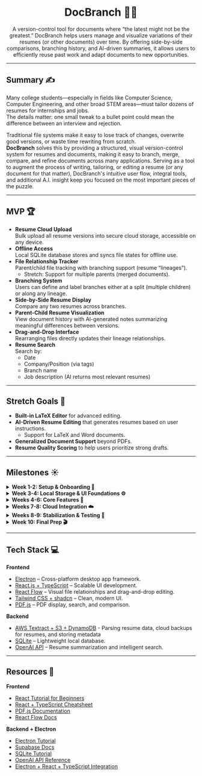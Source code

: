 <h1 align="center"> DocBranch 📄🌿 </h1>

<div align="center">
A version-control tool for documents where “the latest might not be the greatest.”  
DocBranch helps users manage and visualize variations of their resumes (or other documents) over time.  
By offering side-by-side comparisons, branching history, and AI-driven summaries, it allows users to efficiently reuse past work and adapt documents to new opportunities.  
</div>

---

## Summary ✍️
Many college students—especially in fields like Computer Science, Computer Engineering, and other broad STEM areas—must tailor dozens of resumes for internships and jobs.  
The details matter: one small tweak to a bullet point could mean the difference between an interview and rejection.  

Traditional file systems make it easy to lose track of changes, overwrite good versions, or waste time rewriting from scratch.  
**DocBranch** solves this by providing a structured, visual version-control system for resumes and documents, making it easy to branch, merge, compare, and refine documents across many applications.
Serving as a tool to augment the process of writing, tailoring, or editing a resume (or any document for that matter), DocBranch's intuitive user flow, integral tools, and additional A.I. insight keep you focused on the most important pieces of the puzzle.

---

## MVP 🏆
- **Resume Cloud Upload**  
  Bulk upload all resume versions into secure cloud storage, accessible on any device.
- **Offline Access**  
  Local SQLite database stores and syncs file states for offline use.
- **File Relationship Tracker**  
  Parent/child file tracking with branching support (resume “lineages”).  
  - Stretch: Support for multiple parents (merged documents).
- **Branching System**  
  Users can define and label branches either at a split (multiple children) or along any lineage.
- **Side-by-Side Resume Display**  
  Compare any two resumes across branches.
- **Parent-Child Resume Visualization**  
  View document history with AI-generated notes summarizing meaningful differences between versions.
- **Drag-and-Drop Interface**  
  Rearranging files directly updates their lineage relationships.
- **Resume Search**  
  Search by:
  - Date
  - Company/Position (via tags)
  - Branch name  
  - Job description (AI returns most relevant resumes)

---

## Stretch Goals 🌟
- **Built-in LaTeX Editor** for advanced editing.
- **AI-Driven Resume Editing** that generates resumes based on user instructions.  
  - Support for LaTeX and Word documents.
- **Generalized Document Support** beyond PDFs.
- **Resume Quality Scoring** to help users prioritize strong drafts.

---

## Milestones ☀️

<details closed>
<summary><strong>Week 1-2: Setup & Onboarding 🌱</strong></summary>
<br>

- Align on project goals and refine the app vision.  
- **Team Setup**  
  - Install VS Code, Electron, Node.js, React, TypeScript, Git, SQLite.  
  - Tutorials on React + TypeScript for beginners.  
  - Tutorials on Electron for the full team.  
  - Git workflows: branching, pull requests.  
- **Integration**  
  - Build a sample Electron + React project (tutorial app).  
- **Frontend**  
  - Initial Figma designs.  
- **Backend**  
  - Define SQL schema and file system access.  
  - Practice CRUD operations with local database.  

</details>

<details closed>
<summary><strong>Week 3-4: Local Storage & UI Foundations ⚙️</strong></summary>
<br>

- **Backend**  
  - Implement local storage and file selection.  
  - Track relationships in SQL database.  
  - Test CRUD functionality.  
- **Frontend**  
  - Begin UI for browsing files.  
  - Integrate React Flow for visualizing file relationships.  

</details>

<details closed>
<summary><strong>Weeks 4-6: Core Features 🔑</strong></summary>
<br>

- Side-by-side resume comparison and search.  
- Drag-and-drop interactions to rearrange branches (reflected in DB).  
- Begin bug testing.  
- **Backend**  
  - Integrate OpenAI API for summarization, comparisons, and search.  
  - Handle REST requests through Node.js.  

</details>

<details closed>
<summary><strong>Weeks 7-8: Cloud Integration ☁️</strong></summary>
<br>

- Add Supabase for cloud storage and syncing.  
- Integrate local + cloud systems.  
- Connect AI summarization with database and UI.  
- Improve drag-and-drop interactions and branch visuals.  
- Begin UI/UX polish.  

</details>

<details closed>
<summary><strong>Weeks 8-9: Stabilization & Testing 🧪</strong></summary>
<br>

- Finalize integrations (frontend ↔ backend ↔ databases).  
- Eliminate bugs and optimize performance.  
- Streamline user flow and UI responsiveness.  

</details>

<details closed>
<summary><strong>Week 10: Final Prep 🎬</strong></summary>
<br>

- Optimize for live demo.  
- Presentation prep (slides, script, demo).  

</details>

---

## Tech Stack 💻

**Frontend**  
- [Electron](https://www.electronjs.org/) – Cross-platform desktop app framework.  
- [React.js + TypeScript](https://react.dev/) – Scalable UI development.  
- [React Flow](https://reactflow.dev/) – Visual file relationships and drag-and-drop editing.  
- [Tailwind CSS + shadcn](https://tailwindcss.com/) – Clean, modern UI.  
- [PDF.js](https://mozilla.github.io/pdf.js/) – PDF display, search, and comparison.  

**Backend**   
- [AWS Textract + S3 + DynamoDB](https://aws.amazon.com/) - Parsing resume data, cloud backups for resumes, and storing metadata
- [SQLite](https://www.sqlite.org/index.html) – Lightweight local database.  
- [OpenAI API](https://platform.openai.com/docs/api-reference) – Resume summarization and intelligent search.  

---

## Resources 🔎

**Frontend**  
- [React Tutorial for Beginners](https://www.youtube.com/watch?v=SqcY0GlETPk&t=2078s)  
- [React + TypeScript Cheatsheet](https://react-typescript-cheatsheet.netlify.app/)  
- [PDF.js Documentation](https://mozilla.github.io/pdf.js/)  
- [React Flow Docs](https://reactflow.dev/docs/)  

**Backend + Electron**  
- [Electron Tutorial](https://www.electronjs.org/docs/latest/tutorial/tutorial-first-app)  
- [Supabase Docs](https://supabase.com/docs/guides)  
- [SQLite Tutorial](https://www.sqlitetutorial.net/)  
- [OpenAI API Reference](https://platform.openai.com/docs/api-reference)  
- [Electron + React + TypeScript Integration](https://www.electronforge.io/guides/framework-integration/react-with-typescript)  
